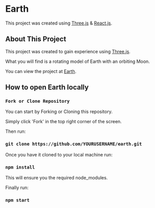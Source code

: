 # Earth

This project was created using [Three.js](https://threejs.org/) & [React.js](https://reactjs.org/?msclkid=e17c8c08c72e11ec9a297af88393c3b6).

## About This Project

This project was created to gain experience using [Three.js](https://threejs.org/).

What you will find is a rotating model of Earth with an orbiting Moon.

You can view the project at [Earth](https://rasnerk.github.io/earth/).

## How to open Earth locally

### `Fork or Clone Repository`

You can start by Forking or Cloning this repository.

Simply click 'Fork' in the top right corner of the screen.

Then run:

### `git clone https://github.com/YOURUSERNAME/earth.git`

Once you have it cloned to your local machine run:

### `npm install`

This will ensure you the required node_modules.

Finally run:

### `npm start`